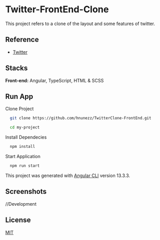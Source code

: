 
# Twitter-FrontEnd-Clone

This project refers to a clone of the layout and some features of twitter.


## Reference

 - [Twitter](https://twitter.com/home?lang=pt)

## Stacks

**Front-end:** Angular, TypeScript, HTML & SCSS


## Run App

Clone Project

```bash
  git clone https://github.com/hnunezz/TwitterClone-FrontEnd.git
```

```bash
  cd my-project
```

Install Dependecies

```bash
  npm install
```

Start Application

```bash
  npm run start
```

This project was generated with [Angular CLI](https://github.com/angular/angular-cli) version 13.3.3.

## Screenshots

//Development


## License

[MIT](https://choosealicense.com/licenses/mit/)


